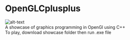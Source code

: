 # OpenGLCplusplus
![alt-text](http://i.imgur.com/D5LNDMth.gif)
<br>
A showcase of graphics programming in OpenGl using C++
<br>
To play, download showcase folder then run .exe file
